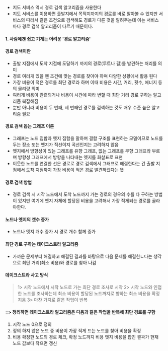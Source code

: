 - 지도 서비스 역시 경로 검색 알고리즘을 사용한다
- 지도 서비스를 이용하면 출발지에서 목적지까지의 경로를 바로 알아볼 수 있지만 서비스의 따라서 같은 조건으로 검색해도 경로가 다른 것을 알려주는데 이는 서비스 마다 경로 검색 알고리즘이 다르기 때문이다.

#### 1. 사람에겐 쉽고 기계는 어려운 '경로 알고리즘'

#### **경로 검색**이란
- 출발 지점에서 도착 지점에 도달하기 까지의 경로(루트나 길)를 발견하는 처리를 의미
- 경로 여러개 있을 땐 조건에 맞는 경로를 찾아야 하며 다양한 상황에서 활용 된다
- 가장 비용이 적은 경로를 최단 경로라 하며 이때 비용은 시간, 거리, 횟수, 에너지 등의 물리량 의미
- 여러개 비용이 관련되거나 비용이 시간에 따라 변할 때 최단 거리 경로 구하는 알고리즘 복잡해짐
- 뿐만 아니라 비용이 두 번째, 세 번째인 경로를 검색하는 것도 매우 수준 높은 알고리즘 필요

#### 경로 검색 돕는 그래프 이론
- 그래프는 노드 집합과 엣지 집합을 말하며 결합 구조를 표현하는 모델이므로 노드를 두는 장소 또는 엣지가 직선이지 곡선인지는 고려하지 않음
- 엣지에서 방향성이 있는 그래프를 유향 그래프, 없는 그래프를 무향 그래프라 부르며 방향성 그래프에서 방향을 나타내는 엣지를 화살표로 표현
- 이웃한 노드를 연결한 선은 경로로 경로 검색에서 그래프로 해결한다는 건 출발 지점에서 도착 지점까지 가장 비용이 적은 경로 발견하겠다는 뜻

#### 경로 검색 방법
- 경로 검색 시 시작 노드에서 도착 노드까지 가는 경로의 경우의 수를 다 구하는 방법이 있지만 여기에 엣지 자체에 할당된 비용을 고려해서 가장 적게되는 경로를 골라야한다.

#### 노드나 엣지의 갯수 증가
- 노드나 엣지 개수 증가 시 경로 개수 함께 증가

#### 최단 경로 구하는 데이크스트라 알고리즘
- 가까운 문제부터 해결하고 해결된 결과를 바탕으로 다음 문제를 해결한ㄴ다는 생각으로 최단 거리(최소 비용)와 경로를 찾아 나감

#### 데이크스트라 사고 방식
>1> 시작 노드에서 시작 노드로 가는 최단 경로 조사로 시작
 2> 시작 노드와 인접한 노드를 조사하는데 최소 비용이 할당된 노드까지로 향하는 최소 비용을 확정 지음
 3> 마찬 가지로 같은 작업이 반복

#### => 정리하면 데이크스트라 알고리즘은 다음과 같은 작업을 반복해 최단 경로를 구함
 1. 시작 노드 0으로 정의
 2. 정의 하지 않은 노드 중 비용이 가장 적게 드는 노드를 찾아 비용을 확정
 3. 비용 확정한 노드의 경로 체크, 확정 노드까지 비용 엣지 비용을 합친 결곽가 현재 노드 값보다 작으면 갱신
####

